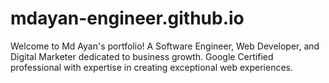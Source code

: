 # mdayan-engineer.github.io
Welcome to Md Ayan's portfolio! A Software Engineer, Web Developer, and Digital Marketer dedicated to business growth. Google Certified professional with expertise in creating exceptional web experiences.
